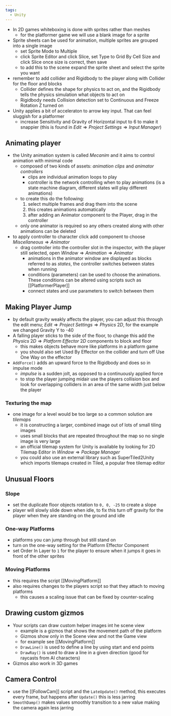 ```yaml
---
tags:
  - Unity
---
```

- In 2D games whiteboxing is done with sprites rather than meshes 
	- for the platformer game we will use a blank image for a sprite
- Sprite sheets can be used for animation, multiple sprites are grouped into a single image
	- set Sprite Mode to Multiple
	- click Sprite Editor and click Slice, set Type to Grid By Cell Size and click Slice once size is correct, then save
	- to add this to the scene expand the sprite sheet and select the sprite you want
- remember to add collider and Rigidbody to the player along with Collider for the floor and blocks
	- Collider defines the shape for physics to act on, and the Rigidbody tells the physics simulation what objects to act on
	- Rigidbody needs Collision detection set to Continuous and Freeze Rotation Z turned on
- Unity applies a bit of acceleraton to arrow key input. That can feel sluggish for a platformer
	- increase Sensitivity and Gravity of Horizontal input to 6 to make it snappier (this is found in $Edit \Rightarrow Project \; Settings \Rightarrow Input \; Manager$)
## Animating player
- the Unity animation system is called *Mecanim* and it aims to control animation with minimal code
	- composed of two kinds of assets: *animation clips* and *animator controllers*
		- clips are individual animation loops to play
		- controller is the network controlling when to play animations (is a state machine diagram, different states will play different animations)
	- to create this do the following:
		1. select multiple frames and drag them into the scene
		2. this creates animations automatically
		3. after adding an Animator component to the Player, drag in the controller
	- only one animator is required so any others created along with other animations can be deleted
- to apply controller to character click add component to choose $Miscellaneous \Rightarrow Animator$
	- drag controller into the controller slot in the inspector, with the player still selected, open $Window \Rightarrow Animation \Rightarrow Animator$
		- animations in the animator window are displayed as blocks referred to as *states*, the controller switches between states when running 
		- conditions (parameters) can be used to choose the animations. These conditions can be altered using scripts such as [[PlatformerPlayer]]
		- connect states and use parameters to switch between them
## Making Player Jump
- by default gravity weakly affects the player, you can adjust this through the edit menu; $Edit \Rightarrow Project \; Settings \Rightarrow Physics \; 2D$, for the example we changed Gravity Y to -40
- A falling player sticks to the side of the floor, to change this add the $Physics \; 2D\Rightarrow Platform \; Effector \; 2D$ components to block and floor
	- this makes objects behave more like platforms in a platform game
	- you should also set Used By Effector on the collider and turn off Use One Way on the effector
- `AddForce()` adds an upward force to the Rigidbody and does so in impulse mode
	- *impulse* is a sudden jolt, as opposed to a continuously applied force
	- to stop the player jumping midair use the players collision box and look for overlapping colliders in an area of the same width just below the player
### Texturing the map
- one image for a level would be too large so a common solution are *tilemaps*
	- it is constructing a larger, combined image out of lots of small tiling images
	- uses small blocks that are repeated throughout the map so no single image is very large
	- an official tilemap system for Unity is available by looking for 2D Tilemap Editor in $Window \Rightarrow Package \; Manager$
	- you could also use an external library such as SuperTiled2Unity which imports tilemaps created in Tiled, a popular free tilemap editor
## Unusual Floors
### Slope
- set the duplicate floor objects rotation to `0, 0, -25` to create a slope
- player will slowly slide down when idle, to fix this turn off gravity for the player when they are standing on the ground and idle
### One-way Platforms
- platforms you can jump through but still stand on
- turn on the one-way setting for the Platform Effector Component
- set Order In Layer to `1` for the player to ensure when it jumps it goes in front of the other sprites
### Moving Platforms
- this requires the script [[MovingPlatform]]
- also requires changes to the players script so that they attach to moving platforms
	- this causes a scaling issue that can be fixed by counter-scaling
## Drawing custom gizmos
- Your scripts can draw custom helper images int he scene view
	- example is a gizmos that shows the movement path of the platform
	- Gizmos show only in the Scene view and not the Game view
	- for example see [[MovingPlatform]]
	- `DrawLine()` is used to define a line by using start and end points
	- `DrawRay()` is used to draw a line in a given direction (good for raycasts from AI characters)
- Gizmos also work in 3D games
## Camera Control
- use the [[FollowCam]] script and the `LateUpdate()` method, this executes every frame, but happens after `Update()` this is less jarring
- `SmoothDamp()` makes values smoothly transition to a new value making the camera again less jarring
